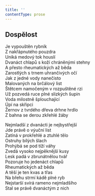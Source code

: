 ```yaml
---
title: ''
contentType: prose
---
```


## Dospělost

Je vypouštěn rybník  
Z nakřápnutého pouzdra  
Uniká medový tok houslí  
Dvanáct chlapů s koží chráněnými stehny  
A přesto rheumatických až běda  
Zarostlých s trnem uhrančivých očí  
Jak z jedné vody nanečisto  
Malovaných na brčálový list  
Štětcem namočeným v rozpuštěné rzi  
Už pozvedá ruce plné slizkých šupin  
Voda milostně šplouchající  
Úpí na skřipci  
Žernov z tvrdého dřeva drhne hrdlo  
Z bahna se derou zkřehlé žáby

Nejmladší z dvanácti je nejbystřejší  
Jde právě o výuční list  
Zatíná v prokřehlé a ztuhlé tělo  
Ostruhy bílých šlach  
Prohýbá se pod tíží váhy  
Zvedá vysoko nejpěknější kusy  
Lesk padá v zbrunátnělou tvář  
Pozoruje ho jedenáct chlapů  
Rheumatických až běda  
A těší je ten kvas a třas  
Na břehu strmí kádě plné ryb  
Nejstarší svírá rameno nejmladšího  
Stal se právě dvanáctým z nich
